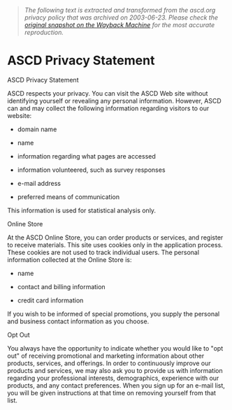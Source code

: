 > *The following text is extracted and transformed from the ascd.org privacy policy that was archived on 2003-06-23. Please check the [original snapshot on the Wayback Machine](https://web.archive.org/web/20030623082218id_/http%3A//www.ascd.org/cms/index.cfm%3FTheViewID%3D374) for the most accurate reproduction.*

# ASCD Privacy Statement

ASCD Privacy Statement

ASCD respects your privacy. You can visit the ASCD Web site without identifying yourself or revealing any personal information. However, ASCD can and may collect the following information regarding visitors to our website:

  * domain name

  * name

  * information regarding what pages are accessed

  * information volunteered, such as survey responses

  * e-mail address

  * preferred means of communication




This information is used for statistical analysis only.

Online Store

At the ASCD Online Store, you can order products or services, and register to receive materials. This site uses cookies only in the application process. These cookies are not used to track individual users. The personal information collected at the Online Store is:

  * name

  * contact and billing information

  * credit card information




If you wish to be informed of special promotions, you supply the personal and business contact information as you choose.

Opt Out

You always have the opportunity to indicate whether you would like to "opt out" of receiving promotional and marketing information about other products, services, and offerings. In order to continuously improve our products and services, we may also ask you to provide us with information regarding your professional interests, demographics, experience with our products, and any contact preferences. When you sign up for an e-mail list, you will be given instructions at that time on removing yourself from that list.
